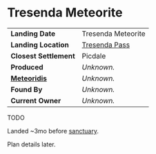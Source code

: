# Tresenda Meteorite

|||
| --- | --- |
| **Landing Date** | Tresenda Meteorite | meteor.1
| **Landing Location** | [Tresenda Pass](../../../places/roads/tresenda-pass.md) |
| **Closest Settlement** | Picdale |
| **Produced** | *Unknown.* |
| **[Meteoridis](../../../mechanics/roleplay/meteoridis.md)** | *Unknown.* |
| **Found By** | *Unknown.* |
| **Current Owner** | *Unknown.* |

TODO

Landed ~3mo before [sanctuary](../../../organisations/astorrel/sanctuary.md).

Plan details later.
